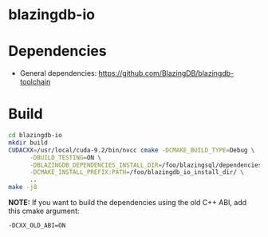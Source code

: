 # blazingdb-io 

# Dependencies
- General dependencies: https://github.com/BlazingDB/blazingdb-toolchain

# Build

```bash
cd blazingdb-io
mkdir build
CUDACXX=/usr/local/cuda-9.2/bin/nvcc cmake -DCMAKE_BUILD_TYPE=Debug \
      -DBUILD_TESTING=ON \
      -DBLAZINGDB_DEPENDENCIES_INSTALL_DIR=/foo/blazingsql/dependencies/ \
      -DCMAKE_INSTALL_PREFIX:PATH=/foo/blazingdb_io_install_dir/ \
      ..
make -j8
```

**NOTE:**
If you want to build the dependencies using the old C++ ABI, add this cmake argument:

```bash
-DCXX_OLD_ABI=ON
```
